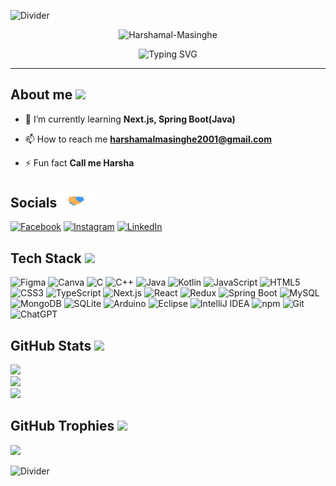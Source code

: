 <!-- Horizontal Divider (Gradient) -->
![Divider](https://user-images.githubusercontent.com/73097560/115834477-dbab4500-a447-11eb-908a-139a6edaec5c.gif)

<!-- Profile Views Counter -->
<p align="center"> 
  <picture>
    <img src="https://komarev.com/ghpvc/?username=Harshamal-Masinghe&label=Profile%20views&color=0e75b6&style=plastic" alt="Harshamal-Masinghe" />
  </picture> 
</p>

<!-- Typing Animation -->
<div align="center">
  <picture>
    <img src="https://readme-typing-svg.demolab.com?font=Fira+Code&weight=500&size=32&pause=1000&center=true&vCenter=true&random=false&width=580&height=50&lines=Hi+%F0%9F%91%8B%2C+I'm+Harshamal+Masinghe;Undergraduate+Student+at+SLIIT;Competitive+Programmer;Always+learning+new+things" alt="Typing SVG" />
  </picture>
</div>

--- 

<!-- About Me -->
About me <picture><img src="https://github.com/7oSkaaa/7oSkaaa/blob/main/Images/about_me.gif?raw=true" width="30px"></picture>
---

- 🌱 I’m currently learning **Next.js, Spring Boot(Java)**
  
- 📫 How to reach me **harshamalmasinghe2001@gmail.com**

- ⚡ Fun fact **Call me Harsha**

<!-- Social Media Links -->
## Socials<picture><img src="https://github.com/0xAbdulKhalid/0xAbdulKhalid/raw/main/assets/mdImages/handshake.gif" width ="60"></picture>
[![Facebook](https://img.shields.io/badge/Facebook-%231877F2.svg?logo=Facebook&logoColor=white)](https://facebook.com/harshamal.masinghe.3) [![Instagram](https://img.shields.io/badge/Instagram-%23E4405F.svg?logo=Instagram&logoColor=white)](https://instagram.com/harsha_001x) [![LinkedIn](https://img.shields.io/badge/LinkedIn-%230077B5.svg?logo=linkedin&logoColor=white)](https://linkedin.com/in/harshamal-masinghe-a8b964216) 

<!-- Tech Stack Section -->
## Tech Stack <picture><img src="https://media2.giphy.com/media/QssGEmpkyEOhBCb7e1/giphy.gif?cid=ecf05e47a0n3gi1bfqntqmob8g9aid1oyj2wr3ds3mg700bl&rid=giphy.gif" width ="28"></picture>
![Figma](https://img.shields.io/badge/Figma-F24E1E?logo=figma&logoColor=white)
![Canva](https://img.shields.io/badge/Canva-%2300C4CC.svg?&logo=Canva&logoColor=white)
![C](https://img.shields.io/badge/c-%2300599C.svg?style=plastic&logo=c&logoColor=white) 
![C++](https://img.shields.io/badge/c++-%2300599C.svg?style=plastic&logo=c%2B%2B&logoColor=white)
![Java](https://img.shields.io/badge/java-%23ED8B00.svg?style=plastic&logo=openjdk&logoColor=white) 
![Kotlin](https://img.shields.io/badge/kotlin-%237F52FF.svg?style=plastic&logo=kotlin&logoColor=white) 
![JavaScript](https://img.shields.io/badge/javascript-%23323330.svg?style=plastic&logo=javascript&logoColor=%23F7DF1E)
![HTML5](https://img.shields.io/badge/html5-%23E34F26.svg?style=plastic&logo=html5&logoColor=white) 
![CSS3](https://img.shields.io/badge/css3-%231572B6.svg?style=plastic&logo=css3&logoColor=white)
![TypeScript](https://img.shields.io/badge/TypeScript-3178C6?logo=typescript&logoColor=fff)
![Next.js](https://img.shields.io/badge/Next.js-black?logo=next.js&logoColor=white)
![React](https://img.shields.io/badge/react-%2320232a.svg?style=plastic&logo=react&logoColor=%2361DAFB)
![Redux](https://img.shields.io/badge/Redux-764ABC?logo=redux&logoColor=fff)
![Spring Boot](https://img.shields.io/badge/Spring%20Boot-6DB33F?logo=springboot&logoColor=fff)
![MySQL](https://img.shields.io/badge/mysql-%2300000f.svg?style=plastic&logo=mysql&logoColor=white) 
![MongoDB](https://img.shields.io/badge/MongoDB-%234ea94b.svg?style=plastic&logo=mongodb&logoColor=white)
![SQLite](https://img.shields.io/badge/SQLite-%2307405e.svg?logo=sqlite&logoColor=white)
![Arduino](https://img.shields.io/badge/-Arduino-00979D?style=plastic&logo=Arduino&logoColor=white) 
![Eclipse](https://img.shields.io/badge/Eclipse-FE7A16.svg?logo=Eclipse&logoColor=white)
![IntelliJ IDEA](https://img.shields.io/badge/IntelliJIDEA-000000.svg?logo=intellij-idea&logoColor=white)
![npm](https://img.shields.io/badge/npm-CB3837?logo=npm&logoColor=fff)
![Git](https://img.shields.io/badge/Git-F05032?logo=git&logoColor=fff)
![ChatGPT](https://img.shields.io/badge/ChatGPT-74aa9c?logo=openai&logoColor=white)

<!-- GitHub Stats Section -->
## GitHub Stats <picture><img src="https://media.giphy.com/media/iY8CRBdQXODJSCERIr/giphy.gif" width="28"></picture>
![](https://github-readme-stats.vercel.app/api/top-langs/?username=Harshamal-Masinghe&theme=radical&hide_border=false&include_all_commits=true&count_private=false&layout=compact)<br/>
![](https://github-readme-stats.vercel.app/api?username=Harshamal-Masinghe&theme=radical&hide_border=false&include_all_commits=true&count_private=false)<br/>
![](https://github-readme-streak-stats.herokuapp.com/?user=Harshamal-Masinghe&theme=radical&hide_border=false)

<!-- GitHub Trophies Section -->
## GitHub Trophies <picture><img src="https://media.giphy.com/media/iY8CRBdQXODJSCERIr/giphy.gif" width="28"></picture>
![](https://github-profile-trophy.vercel.app/?username=Harshamal-Masinghe&theme=radical&no-frame=false&no-bg=true&margin-w=4)

<!-- Horizontal Divider (Gradient) -->
![Divider](https://user-images.githubusercontent.com/73097560/115834477-dbab4500-a447-11eb-908a-139a6edaec5c.gif)

